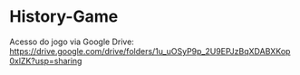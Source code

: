 # History-Game

Acesso do jogo via Google Drive: https://drive.google.com/drive/folders/1u_uOSyP9p_2U9EPJzBqXDABXKop0xlZK?usp=sharing
